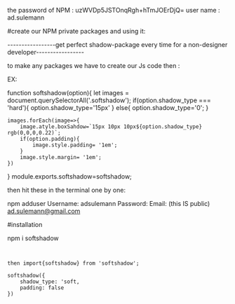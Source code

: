 the password of NPM :  uzWVDp5JSTOnqRgh+hTmJOErDjQ=
user name : ad.sulemann


#create our NPM private packages and using it:






-----------------get perfect shadow-package every time for a non-designer developer-----------------

to make any packages we have to create our Js code then :

EX:

function softshadow(option){
    let images = document.querySelectorAll('.softshadow');
    if(option.shadow_type === 'hard'){
        option.shadow_type='15px'
    }
    else{
        option.shadow_type='0';
    }

    images.forEach(image=>{
        image.atyle.boxSahdow=`15px 10px 10px${option.shadow_type} rgb(0,0,0,0.22)`;
        if(option.padding){
            image.style.padding= '1em';
        }
        image.style.margin= '1em';
    })
}
module.exports.softshadow=softshadow;








then hit these in the terminal one by one: 


npm adduser 
Username: adsulemann
Password: 
Email: (this IS public) ad.sulemann@gmail.com









#installation


npm i softshadow 

``````````````````````````


then import{softshadow} from 'softshadow';

softshadow({
    shadow_type: 'soft,
    padding: false
})



```````````````````````````


